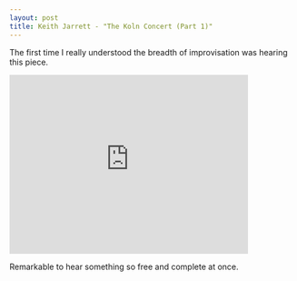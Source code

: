 ```yaml
---
layout: post
title: Keith Jarrett - "The Koln Concert (Part 1)"
---
```

The first time I really understood the breadth of improvisation was hearing this piece. <br/>

<iframe width="420" height="315" src="https://www.youtube.com/embed/eKNQSSNNag8" frameborder="0" allowfullscreen></iframe>

Remarkable to hear something so free and complete at once.